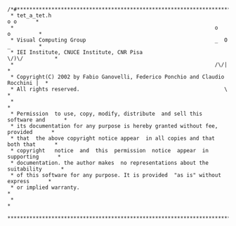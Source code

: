     /*#********************************************************************************
     * tet_a_tet.h                                                           o o      *
     *                                                                o     o         *
     * Visual Computing Group                                         _  O  _         *
     * IEI Institute, CNUCE Institute, CNR Pisa                        \/)\/          *
     *                                                                /\/|            *
     * Copyright(C) 2002 by Fabio Ganovelli, Federico Ponchio and Claudio Rocchini |  *
     * All rights reserved.                                              \            *
     *                                                                                *
     * Permission  to use, copy, modify, distribute  and sell this  software and      *
     * its documentation for any purpose is hereby granted without fee, provided      *
     * that  the above copyright notice appear  in all copies and that both that      *
     * copyright   notice  and  this  permission  notice  appear  in  supporting      *
     * documentation. the author makes  no representations about the suitability      *
     * of this software for any purpose. It is provided  "as is" without express      *
     * or implied warranty.                                                           *
     *                                                                                *
     **********************************************************************************/
